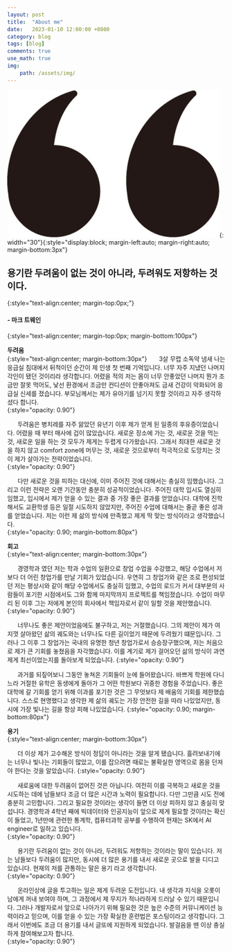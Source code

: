 ```yaml
---
layout: post
title:  "About me"
date:   2023-01-10 12:00:00 +0800
category: blog
tags: [blog]
comments: true
use_math: true
img:
    path: /assets/img/
---
```


![quotes](/assets/img/quotation_mark.jpeg){: width="30"}{:style="display:block; margin-left:auto; margin-right:auto; margin-bottom:3px"}
## 용기란 두려움이 없는 것이 아니라, 두려워도 저항하는 것이다.
{:style="text-align:center; margin-top:0px;"}
#### - 마크 트웨인
{:style="text-align:center; margin-top:0px; margin-bottom:100px"}

**두려움**  
{:style="text-align:center; margin-bottom:30px"}
&nbsp;&nbsp;&nbsp;&nbsp;&nbsp;&nbsp;3살 무렵 소독약 냄새 나는 응급실 침대에서 뒤척이던 순간이 제 인생 첫 번째 기억입니다. 너무 자주 지냈던 나머지 각인이 됐던 것이리라 생각합니다. 어렸을 적의 저는 몸이 너무 안좋았던 나머지 뭔가 조금만 잘못 먹어도, 낯선 환경에서 조금만 컨디션이 안좋아져도 금새 건강이 악화되어 응급실 신세를 졌습니다. 부모님께서는 제가 유아기를 넘기지 못할 것이라고 자주 생각하셨다 합니다.  
{:style="opacity: 0.90"}

&nbsp;&nbsp;&nbsp;&nbsp;&nbsp;&nbsp;두려움은 병치레를 자주 앓았던 유년기 이후 제가 얻게 된 일종의 후유증이었습니다. 어렸을 때 부터 매사에 겁이 많았습니다. 새로운 장소에 가는 것, 새로운 것을 먹는 것, 새로운 일을 하는 것 모두가 제게는 두렵게 다가왔습니다. 그래서 최대한 새로운 것을 하지 않고 comfort zone에 머무는 것, 새로운 것으로부터 적극적으로 도망치는 것이 제가 살아가는 전략이었습니다.  
{:style="opacity: 0.90"}
  
&nbsp;&nbsp;&nbsp;&nbsp;&nbsp;&nbsp;다만 새로운 것을 피하는 대신에, 이미 주어진 것에 대해서는 충실히 임했습니다. 그리고 이런 전략은 오랜 기간동안 충분히 성공적이었습니다. 주어진 대학 입시도 열심히 임했고, 입시에서 제가 얻을 수 있는 결과 중 가장 좋은 결과를 얻었습니다. 대학에 진학해서도 교환학생 등은 일절 시도하지 않았지만, 주어진 수업에 대해서는 줄곧 좋은 성과를 얻었습니다. 저는 이런 제 삶의 방식에 만족했고 제게 딱 맞는 방식이라고 생각했습니다.  
{:style="opacity: 0.90; margin-bottom:80px"}

**회고**  
{:style="text-align:center; margin-bottom:30px"}

&nbsp;&nbsp;&nbsp;&nbsp;&nbsp;&nbsp;경영학과 였던 저는 학과 수업의 일환으로 창업 수업을 수강했고, 해당 수업에서 저보다 더 어린 창업가를 만날 기회가 있었습니다. 우연히 그 창업가와 같은 조로 편성되었던 저는 평상시와 같이 해당 수업에서도 충실히 임했고, 수업의 로드가 커서 대부분의 사람들이 포기한 시점에서도 그와 함께 마지막까지 프로젝트를 책임졌습니다. 수업이 마무리 된 이후 그는 저에게 본인의 회사에서 책임자로서 같이 일할 것을 제안했습니다.  
{:style="opacity: 0.90"}

&nbsp;&nbsp;&nbsp;&nbsp;&nbsp;&nbsp;너무나도 좋은 제안이었음에도 불구하고, 저는 거절했습니다. 그의 제안이 제가 여지껏 살아왔던 삶의 궤도와는 너무나도 다른 길이었기 때문에 두려웠기 떄문입니다. 그러나 그 이후 그 창업가는 국내의 유명한 청년 창업가로서 승승장구했으며, 저는 처음으로 제가 큰 기회를 놓쳤음을 자각했습니다. 이를 계기로 제가 걸어오던 삶의 방식이 과연 제게 최선이었는지를 돌아보게 되었습니다.
{:style="opacity: 0.90"}

&nbsp;&nbsp;&nbsp;&nbsp;&nbsp;&nbsp;과거를 되짚어보니 그동안 놓쳐온 기회들이 눈에 들어왔습니다. 바쁘게 학원에 다니느라 거절한 유학은 동생에게 돌아가 그 어떤 학원보다 귀중한 경험을 주었습니다. 좋은 대학에 갈 기회를 얻기 위해 이과를 포기한 것은 그 무엇보다 제 배움의 기회를 제한했습니다. 스스로 현명했다고 생각한 제 삶의 궤도는 가장 안전한 길을 따라 나있었지만, 동시에 가장 빛나는 길을 항상 피해 나있었습니다. 
{:style="opacity: 0.90; margin-bottom:80px"}


**용기**  
{:style="text-align:center; margin-bottom:30px"}

&nbsp;&nbsp;&nbsp;&nbsp;&nbsp;&nbsp;더 이상 제가 고수해온 방식이 정답이 아니라는 것을 알게 됐습니다. 흘려보내기에는 너무나 빛나는 기회들이 많았고, 이를 잡으려면 때로는 불확실한 영역으로 몸을 던져야 한다는 것을 알았습니다. 
{:style="opacity: 0.90"}


&nbsp;&nbsp;&nbsp;&nbsp;&nbsp;&nbsp;새로움에 대한 두려움이 없어진 것은 아닙니다. 여전히 이를 극복하고 새로운 것을 시도하는 데에 남들보다 조금 더 많은 시간과 노력이 필요합니다. 다만 그만큼 시도 전에 충분히 고민합니다. 그리고 필요한 것이라는 생각이 들면 더 이상 피하지 않고 충실히 맞섭니다. 경영학과 4학년 째에 빅데이터와 인공지능이 앞으로 제게 필요할 것이라는 확신이 들었고, 1년만에 관련한 통계학, 컴퓨터과학 공부를 수행하여 현재는 SK에서 AI engineer로 일하고 있습니다.  
{:style="opacity: 0.90"}


&nbsp;&nbsp;&nbsp;&nbsp;&nbsp;&nbsp;용기란 두려움이 없는 것이 아니라, 두려워도 저항하는 것이라는 말이 있습니다. 저는 남들보다 두려움이 많지만, 동시에 더 많은 용기를 내서 새로운 곳으로 발을 디디고 있습니다. 현재의 저를 관통하는 말은 용기 라고 생각합니다.  
{:style="opacity: 0.90"}


&nbsp;&nbsp;&nbsp;&nbsp;&nbsp;&nbsp;온라인상에 글을 투고하는 일은 제게 두려운 도전입니다. 내 생각과 지식을 오롯이 남에게 꺼내 보여야 하며, 그 과정에서 제 무지가 적나라하게 드러날 수 있기 때문입니다. 그러나 개발자로서 앞으로 나아가기 위해 필요한 것은 높은 수준의 커뮤니케이션 능력이라고 믿으며, 이를 얻을 수 있는 가장 확실한 훈련법은 포스팅이라고 생각합니다. 그래서 이번에도 조금 더 용기를 내서 글또에 지원하게 되었습니다. 발걸음을 뗀 이상 충실하게 참여해보고자 합니다.  
{:style="opacity: 0.90"}
